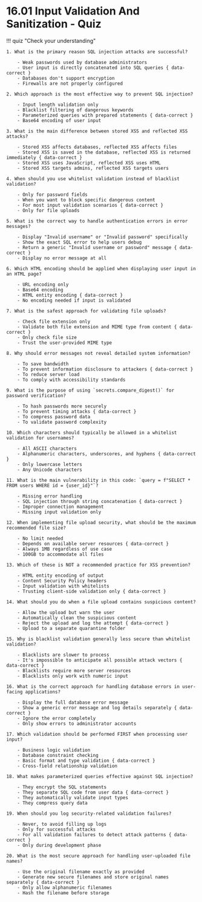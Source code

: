 # 16.01 Input Validation And Sanitization - Quiz

!!! quiz "Check your understanding"

    1. What is the primary reason SQL injection attacks are successful?

        - Weak passwords used by database administrators
        - User input is directly concatenated into SQL queries { data-correct }
        - Databases don't support encryption
        - Firewalls are not properly configured

    2. Which approach is the most effective way to prevent SQL injection?

        - Input length validation only
        - Blacklist filtering of dangerous keywords
        - Parameterized queries with prepared statements { data-correct }
        - Base64 encoding of user input

    3. What is the main difference between stored XSS and reflected XSS attacks?

        - Stored XSS affects databases, reflected XSS affects files
        - Stored XSS is saved in the database, reflected XSS is returned immediately { data-correct }
        - Stored XSS uses JavaScript, reflected XSS uses HTML
        - Stored XSS targets admins, reflected XSS targets users

    4. When should you use whitelist validation instead of blacklist validation?

        - Only for password fields
        - When you want to block specific dangerous content
        - For most input validation scenarios { data-correct }
        - Only for file uploads

    5. What is the correct way to handle authentication errors in error messages?

        - Display "Invalid username" or "Invalid password" specifically
        - Show the exact SQL error to help users debug
        - Return a generic "Invalid username or password" message { data-correct }
        - Display no error message at all

    6. Which HTML encoding should be applied when displaying user input in an HTML page?

        - URL encoding only
        - Base64 encoding
        - HTML entity encoding { data-correct }
        - No encoding needed if input is validated

    7. What is the safest approach for validating file uploads?

        - Check file extension only
        - Validate both file extension and MIME type from content { data-correct }
        - Only check file size
        - Trust the user-provided MIME type

    8. Why should error messages not reveal detailed system information?

        - To save bandwidth
        - To prevent information disclosure to attackers { data-correct }
        - To reduce server load
        - To comply with accessibility standards

    9. What is the purpose of using `secrets.compare_digest()` for password verification?

        - To hash passwords more securely
        - To prevent timing attacks { data-correct }
        - To compress password data
        - To validate password complexity

    10. Which characters should typically be allowed in a whitelist validation for usernames?

        - All ASCII characters
        - Alphanumeric characters, underscores, and hyphens { data-correct }
        - Only lowercase letters
        - Any Unicode characters

    11. What is the main vulnerability in this code: `query = f"SELECT * FROM users WHERE id = {user_id}"`?

        - Missing error handling
        - SQL injection through string concatenation { data-correct }
        - Improper connection management
        - Missing input validation only

    12. When implementing file upload security, what should be the maximum recommended file size?

        - No limit needed
        - Depends on available server resources { data-correct }
        - Always 1MB regardless of use case
        - 100GB to accommodate all files

    13. Which of these is NOT a recommended practice for XSS prevention?

        - HTML entity encoding of output
        - Content Security Policy headers
        - Input validation with whitelists
        - Trusting client-side validation only { data-correct }

    14. What should you do when a file upload contains suspicious content?

        - Allow the upload but warn the user
        - Automatically clean the suspicious content
        - Reject the upload and log the attempt { data-correct }
        - Upload to a separate quarantine folder

    15. Why is blacklist validation generally less secure than whitelist validation?

        - Blacklists are slower to process
        - It's impossible to anticipate all possible attack vectors { data-correct }
        - Blacklists require more server resources
        - Blacklists only work with numeric input

    16. What is the correct approach for handling database errors in user-facing applications?

        - Display the full database error message
        - Show a generic error message and log details separately { data-correct }
        - Ignore the error completely
        - Only show errors to administrator accounts

    17. Which validation should be performed FIRST when processing user input?

        - Business logic validation
        - Database constraint checking
        - Basic format and type validation { data-correct }
        - Cross-field relationship validation

    18. What makes parameterized queries effective against SQL injection?

        - They encrypt the SQL statements
        - They separate SQL code from user data { data-correct }
        - They automatically validate input types
        - They compress query data

    19. When should you log security-related validation failures?

        - Never, to avoid filling up logs
        - Only for successful attacks
        - For all validation failures to detect attack patterns { data-correct }
        - Only during development phase

    20. What is the most secure approach for handling user-uploaded file names?

        - Use the original filename exactly as provided
        - Generate new secure filenames and store original names separately { data-correct }
        - Only allow alphanumeric filenames
        - Hash the filename before storage
